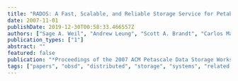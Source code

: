 ```yaml
---
title: "RADOS: A Fast, Scalable, and Reliable Storage Service for Petabyte-scale Storage Clusters"
date: 2007-11-01
publishDate: 2019-12-30T00:58:33.466557Z
authors: ["Sage A. Weil", "Andrew Leung", "Scott A. Brandt", "Carlos Maltzahn"]
publication_types: ["1"]
abstract: ""
featured: false
publication: "*Proceedings of the 2007 ACM Petascale Data Storage Workshop (PDSW 07)*"
tags: ["papers", "obsd", "distributed", "storage", "systems", "related:x10"]
---
```


